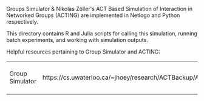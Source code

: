 
Groups Simulator & Nikolas Zöller's ACT Based Simulation of Interaction in Networked Groups (ACTING) are implemented in Netlogo and Python respectively.

This directory contains R and Julia scripts for calling this simulation, running batch experiments, and working with simulation outputs.

Helpful resources pertaining to Group Simulator and ACTING:

<table style="width:100%">
  <tr>
    <td>Group Simulator</td>
    <td>https://cs.uwaterloo.ca/~jhoey/research/ACTBackup/ACT/SmallGroups/GroupSimulator.html</td>
    <td>ACT in Networked Groups (ACTING)</td>
    <td>Will be released upon publication.</td>
  </tr>
</table>
